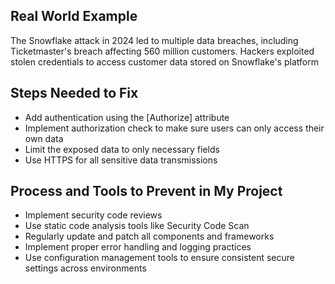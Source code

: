 ## Real World Example

The Snowflake attack in 2024 led to multiple data breaches, including Ticketmaster's breach affecting 560 million customers. Hackers exploited stolen credentials to access customer data stored on Snowflake's platform

## Steps Needed to Fix

- Add authentication using the [Authorize] attribute
- Implement authorization check to make sure users can only access their own data
- Limit the exposed data to only necessary fields
- Use HTTPS for all sensitive data transmissions

## Process and Tools to Prevent in My Project

- Implement security code reviews
- Use static code analysis tools like Security Code Scan
- Regularly update and patch all components and frameworks
- Implement proper error handling and logging practices
- Use configuration management tools to ensure consistent secure settings across environments
